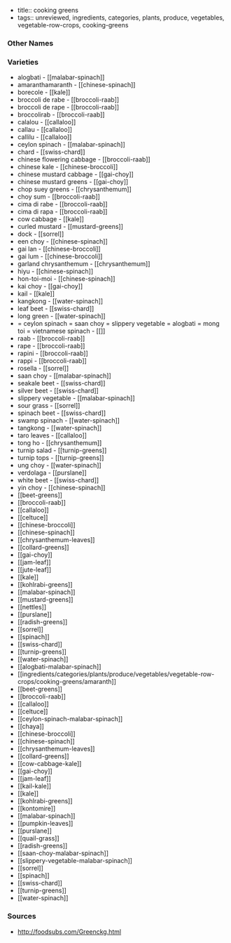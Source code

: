 - title:: cooking greens
- tags:: unreviewed, ingredients, categories, plants, produce, vegetables, vegetable-row-crops, cooking-greens


### Other Names


### Varieties

* alogbati - [[malabar-spinach]]
* amaranthamaranth - [[chinese-spinach]]
* borecole - [[kale]]
* broccoli de rabe - [[broccoli-raab]]
* broccoli de rape - [[broccoli-raab]]
* broccolirab - [[broccoli-raab]]
* calalou - [[callaloo]]
* callau - [[callaloo]]
* callilu - [[callaloo]]
* ceylon spinach - [[malabar-spinach]]
* chard - [[swiss-chard]]
* chinese flowering cabbage - [[broccoli-raab]]
* chinese kale - [[chinese-broccoli]]
* chinese mustard cabbage - [[gai-choy]]
* chinese mustard greens - [[gai-choy]]
* chop suey greens - [[chrysanthemum]]
* choy sum - [[broccoli-raab]]
* cima di rabe - [[broccoli-raab]]
* cima di rapa - [[broccoli-raab]]
* cow cabbage - [[kale]]
* curled mustard - [[mustard-greens]]
* dock - [[sorrel]]
* een choy - [[chinese-spinach]]
* gai lan - [[chinese-broccoli]]
* gai lum - [[chinese-broccoli]]
* garland chrysanthemum - [[chrysanthemum]]
* hiyu - [[chinese-spinach]]
* hon-toi-moi - [[chinese-spinach]]
* kai choy - [[gai-choy]]
* kail - [[kale]]
* kangkong - [[water-spinach]]
* leaf beet - [[swiss-chard]]
* long green - [[water-spinach]]
* = ceylon spinach = saan choy = slippery vegetable = alogbati = mong toi = vietnamese spinach - [[]]
* raab - [[broccoli-raab]]
* rape - [[broccoli-raab]]
* rapini - [[broccoli-raab]]
* rappi - [[broccoli-raab]]
* rosella - [[sorrel]]
* saan choy - [[malabar-spinach]]
* seakale beet - [[swiss-chard]]
* silver beet - [[swiss-chard]]
* slippery vegetable - [[malabar-spinach]]
* sour grass - [[sorrel]]
* spinach beet - [[swiss-chard]]
* swamp spinach - [[water-spinach]]
* tangkong - [[water-spinach]]
* taro leaves - [[callaloo]]
* tong ho - [[chrysanthemum]]
* turnip salad - [[turnip-greens]]
* turnip tops - [[turnip-greens]]
* ung choy - [[water-spinach]]
* verdolaga - [[purslane]]
* white beet - [[swiss-chard]]
* yin choy - [[chinese-spinach]]
* [[beet-greens]]
* [[broccoli-raab]]
* [[callaloo]]
* [[celtuce]]
* [[chinese-broccoli]]
* [[chinese-spinach]]
* [[chrysanthemum-leaves]]
* [[collard-greens]]
* [[gai-choy]]
* [[jam-leaf]]
* [[jute-leaf]]
* [[kale]]
* [[kohlrabi-greens]]
* [[malabar-spinach]]
* [[mustard-greens]]
* [[nettles]]
* [[purslane]]
* [[radish-greens]]
* [[sorrel]]
* [[spinach]]
* [[swiss-chard]]
* [[turnip-greens]]
* [[water-spinach]]
* [[alogbati-malabar-spinach]]
* [[ingredients/categories/plants/produce/vegetables/vegetable-row-crops/cooking-greens/amaranth]]
* [[beet-greens]]
* [[broccoli-raab]]
* [[callaloo]]
* [[celtuce]]
* [[ceylon-spinach-malabar-spinach]]
* [[chaya]]
* [[chinese-broccoli]]
* [[chinese-spinach]]
* [[chrysanthemum-leaves]]
* [[collard-greens]]
* [[cow-cabbage-kale]]
* [[gai-choy]]
* [[jam-leaf]]
* [[kail-kale]]
* [[kale]]
* [[kohlrabi-greens]]
* [[kontomire]]
* [[malabar-spinach]]
* [[pumpkin-leaves]]
* [[purslane]]
* [[quail-grass]]
* [[radish-greens]]
* [[saan-choy-malabar-spinach]]
* [[slippery-vegetable-malabar-spinach]]
* [[sorrel]]
* [[spinach]]
* [[swiss-chard]]
* [[turnip-greens]]
* [[water-spinach]]

### Sources
* http://foodsubs.com/Greenckg.html
